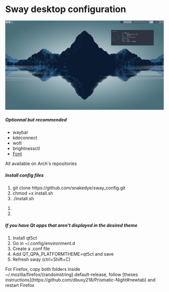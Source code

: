 # Sway desktop configuration
![Alt text](screenshot.png?raw=true "Title")


<h5>Optionnal but recommended</h5>
<ul>
	<li>waybar</li>
	<li>kdeconnect</li>
	<li>wofi</li>
	<li>brightnessctl</li>
	<li><a href='https://github.com/AppleDesignResources/SanFranciscoFont'>Font</a></li>
</ul>
All available on Arch's repositories
<h5>Install config files</h5>
<ol>
	<li>git clone https://github.com/snakedye/sway_config.git</li>
	<li>chmod +x install.sh</li>
	<li>./install.sh</li>
</ol>

1. 
3. 
<h5>If you have Qt apps that aren't displayed in the desired theme</h5>
<ol>
	<li>Install qt5ct</li>
	<li>Go in ~/.config/environment.d</li>
	<li>Create a .conf file</li>
	<li>Add QT_QPA_PLATFORMTHEME=qt5ct and save</li>
	<li>Refresh sway (ctrl+Shift+C)</li>
</ol>
For Firefox, copy both folders inside ~/.mozilla/firefox/{randomstring}.default-release, follow [theses instructions](https://github.com/dbuxy218/Prismatic-Night#newtab) and restart Firefox

